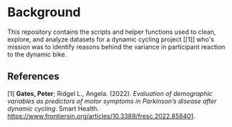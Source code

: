 # Background

This repository contains the scripts and helper functions used to clean, explore, and analyze datasets for a dynamic cycling project [[1]] who's mission was to identify reasons behind the variance in participant reaction to the dynamic bike.

## References
<a id="1">[1]</a> 
__Gates, Peter__; Ridgel L., Angela. (2022). _Evaluation of demographic variables as predictors of motor symptoms in Parkinson’s disease after dynamic cycling_. Smart Health. https://www.frontiersin.org/articles/10.3389/fresc.2022.858401.
